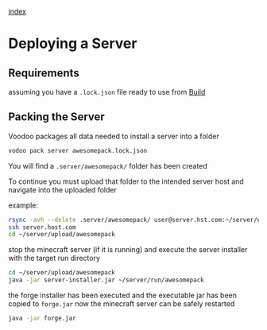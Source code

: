 [index](../../)

# Deploying a Server

## Requirements

assuming you have a `.lock.json` file ready to use from
[Build](../building)

## Packing the Server

Voodoo packages all data needed to install a server into a folder

```bash
vodoo pack server awesomepack.lock.json
```

You will find a `.server/awesomepack/` folder has been created

To continue you must upload that folder to the intended server host
and navigate into the uploaded folder

example:
```bash
rsync -avh --delete .server/awesomepack/ user@server.hst.com:~/server/upload/awesomepack
ssh server.host.com
cd ~/server/upload/awesomepack
```

stop the minecraft server (if it is running)
and execute the server installer with the target run directory

```bash
cd ~/server/upload/awesomepack
java -jar server-installer.jar ~/server/run/awesomepack
```

the forge installer has been executed and the executable jar has been copied to `forge.jar`
now the minecraft server can be safely restarted

```bash
java -jar forge.jar
```